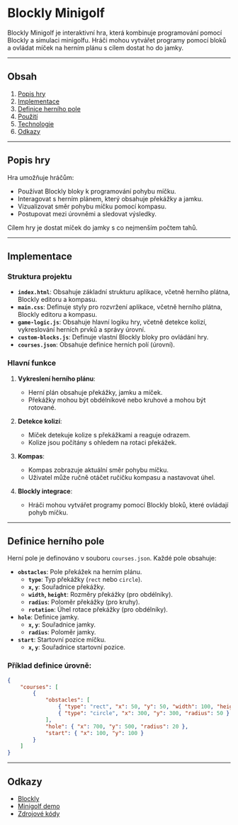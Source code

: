 # Blockly Minigolf

Blockly Minigolf je interaktivní hra, která kombinuje programování pomocí Blockly a simulaci minigolfu. Hráči mohou vytvářet programy pomocí bloků a ovládat míček na herním plánu s cílem dostat ho do jamky.

---

## Obsah
1. [Popis hry](#popis-hry)
2. [Implementace](#implementace)
3. [Definice herního pole](#definice-herního-pole)
4. [Použití](#použití)
5. [Technologie](#technologie)
6. [Odkazy](#odkazy)

---

## Popis hry

Hra umožňuje hráčům:
- Používat Blockly bloky k programování pohybu míčku.
- Interagovat s herním plánem, který obsahuje překážky a jamku.
- Vizualizovat směr pohybu míčku pomocí kompasu.
- Postupovat mezi úrovněmi a sledovat výsledky.

Cílem hry je dostat míček do jamky s co nejmenším počtem tahů.

---

## Implementace

### Struktura projektu
- **`index.html`**: Obsahuje základní strukturu aplikace, včetně herního plátna, Blockly editoru a kompasu.
- **`main.css`**: Definuje styly pro rozvržení aplikace, včetně herního plátna, Blockly editoru a kompasu.
- **`game-logic.js`**: Obsahuje hlavní logiku hry, včetně detekce kolizí, vykreslování herních prvků a správy úrovní.
- **`custom-blocks.js`**: Definuje vlastní Blockly bloky pro ovládání hry.
- **`courses.json`**: Obsahuje definice herních polí (úrovní).

### Hlavní funkce
1. **Vykreslení herního plánu**:
   - Herní plán obsahuje překážky, jamku a míček.
   - Překážky mohou být obdélníkové nebo kruhové a mohou být rotované.

2. **Detekce kolizí**:
   - Míček detekuje kolize s překážkami a reaguje odrazem.
   - Kolize jsou počítány s ohledem na rotaci překážek.

3. **Kompas**:
   - Kompas zobrazuje aktuální směr pohybu míčku.
   - Uživatel může ručně otáčet ručičku kompasu a nastavovat úhel.

4. **Blockly integrace**:
   - Hráči mohou vytvářet programy pomocí Blockly bloků, které ovládají pohyb míčku.

---

## Definice herního pole

Herní pole je definováno v souboru `courses.json`. Každé pole obsahuje:
- **`obstacles`**: Pole překážek na herním plánu.
  - **`type`**: Typ překážky (`rect` nebo `circle`).
  - **`x`, `y`**: Souřadnice překážky.
  - **`width`, `height`**: Rozměry překážky (pro obdélníky).
  - **`radius`**: Poloměr překážky (pro kruhy).
  - **`rotation`**: Úhel rotace překážky (pro obdélníky).
- **`hole`**: Definice jamky.
  - **`x`, `y`**: Souřadnice jamky.
  - **`radius`**: Poloměr jamky.
- **`start`**: Startovní pozice míčku.
  - **`x`, `y`**: Souřadnice startovní pozice.

### Příklad definice úrovně:
```json
{
    "courses": [
        {
            "obstacles": [
                { "type": "rect", "x": 50, "y": 50, "width": 100, "height": 10, "rotation": 0 },
                { "type": "circle", "x": 300, "y": 300, "radius": 50 }
            ],
            "hole": { "x": 700, "y": 500, "radius": 20 },
            "start": { "x": 100, "y": 100 }
        }
    ]
}
```

---

## Odkazy

- [Blockly](https://developers.google.com/blockly)
- [Minigolf demo](https://minigolf-blockly.petrvich.eu/)
- [Zdrojové kódy](https://github.com/vichpetr/minigolf-blockly)